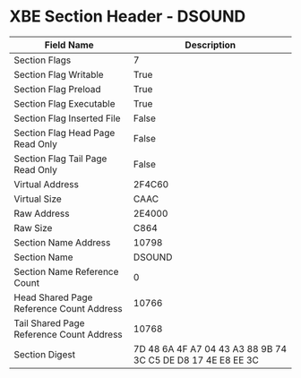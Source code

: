# XBE Section Header - DSOUND

| Field Name | Description |
|---|---|
| Section Flags | 7 |
| Section Flag Writable | True |
| Section Flag Preload | True |
| Section Flag Executable | True |
| Section Flag Inserted File | False |
| Section Flag Head Page Read Only | False |
| Section Flag Tail Page Read Only | False |
| Virtual Address | 2F4C60 |
| Virtual Size | CAAC |
| Raw Address | 2E4000 |
| Raw Size | C864 |
| Section Name Address | 10798 |
| Section Name | DSOUND |
| Section Name Reference Count | 0 |
| Head Shared Page Reference Count Address | 10766 |
| Tail Shared Page Reference Count Address | 10768 |
| Section Digest | 7D 48 6A 4F A7 04 43 A3 88 9B 74 3C C5 DE D8 17 4E E8 EE 3C |
